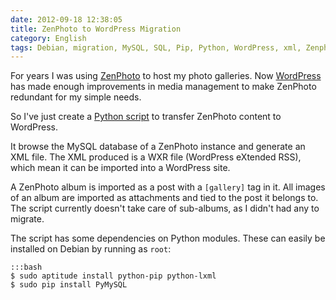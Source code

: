 ```yaml
---
date: 2012-09-18 12:38:05
title: ZenPhoto to WordPress Migration
category: English
tags: Debian, migration, MySQL, SQL, Pip, Python, WordPress, xml, Zenphoto
---
```


For years I was using [ZenPhoto](https://www.zenphoto.org/) to host my photo galleries. Now [WordPress](https://wordpress.org) has made enough improvements in media management to make ZenPhoto redundant for my simple needs.

So I've just create a [Python script](https://github.com/kdeldycke/scripts/blob/master/zenphoto-to-wordpress.py) to transfer ZenPhoto content to WordPress.

It browse the MySQL database of a ZenPhoto instance and generate an XML file. The XML produced is a WXR file (WordPress eXtended RSS), which mean it can be imported into a WordPress site.

A ZenPhoto album is imported as a post with a `[gallery]` tag in it. All images of an album are imported as attachments and tied to the post it belongs to. The script currently doesn't take care of sub-albums, as I didn't had any to migrate.

The script has some dependencies on Python modules. These can easily be installed on Debian by running as `root`:

    :::bash
    $ sudo aptitude install python-pip python-lxml
    $ sudo pip install PyMySQL

